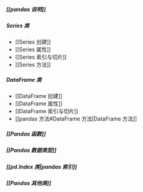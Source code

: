 ##### [[pandas 说明]]
##### Series 类
- [[Series 创建]]
- [[Series 属性]]
- [[Series 索引与切片]]
- [[Series 方法]]
##### DataFrame 类
- [[DataFrame 创建]]
- [[DataFrame 属性]]
- [[DataFrame 索引与切片]]
- [[pandas 方法#DataFrame 方法|DataFrame 方法]]
##### [[Pandas 函数]]
##### [[Pandas 数据类型]]
##### [[pd.Index 类|pandas 索引]]
##### [[Pandas 其他类]]

